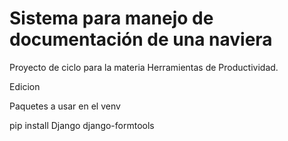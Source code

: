 # Sistema para manejo de documentación de una naviera

Proyecto de ciclo para la materia Herramientas de Productividad.

Edicion


Paquetes a usar en el venv

pip install Django django-formtools
